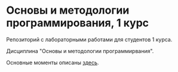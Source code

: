 # Основы и методологии программирования, 1 курс
Репозиторий с лабораторными работами для студентов 1 курса.

Дисциплина "Основы и методологии программирвания".

Основные моменты описаны [здесь](lab1(introduction)/README.md).
